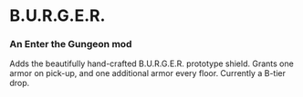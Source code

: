 # B.U.R.G.E.R.
### An Enter the Gungeon mod
Adds the beautifully hand-crafted B.U.R.G.E.R. prototype shield. Grants one armor on pick-up, and one additional armor every floor. Currently a B-tier drop.
